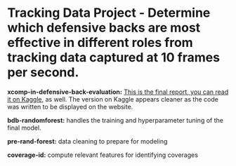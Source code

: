 # Tracking Data Project - Determine which defensive backs are most effective in different roles from tracking data captured at 10 frames per second.

**xcomp-in-defensive-back-evaluation:** [This is the final report, you can read it on Kaggle](https://www.kaggle.com/calvinsmith625/xcomp-in-defensive-back-evaluation), as well. The version on Kaggle appears cleaner as the code was written to be displayed on the website.

**bdb-randomforest:** handles the training and hyperparameter tuning of the final model.

**pre-rand-forest:** data cleaning to prepare for modeling

**coverage-id:** compute relevant features for identifying coverages


